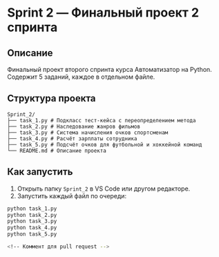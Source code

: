 # Sprint 2 — Финальный проект 2 спринта

## Описание

Финальный проект второго спринта курса Автоматизатор на Python.  
Содержит 5 заданий, каждое в отдельном файле.  

## Структура проекта
```
Sprint_2/
├── task_1.py # Подкласс тест-кейса с переопределением метода
├── task_2.py # Наследование жанров фильмов
├── task_3.py # Система начисления очков спортсменам
├── task_4.py # Расчёт зарплаты сотрудника
├── task_5.py # Подсчёт очков для футбольной и хоккейной команд
└── README.md # Описание проекта
```

## Как запустить

1. Открыть папку `Sprint_2` в VS Code или другом редакторе.
2. Запустить каждый файл по очереди:
```bash
python task_1.py
python task_2.py
python task_3.py
python task_4.py
python task_5.py

<!-- Коммент для pull request -->